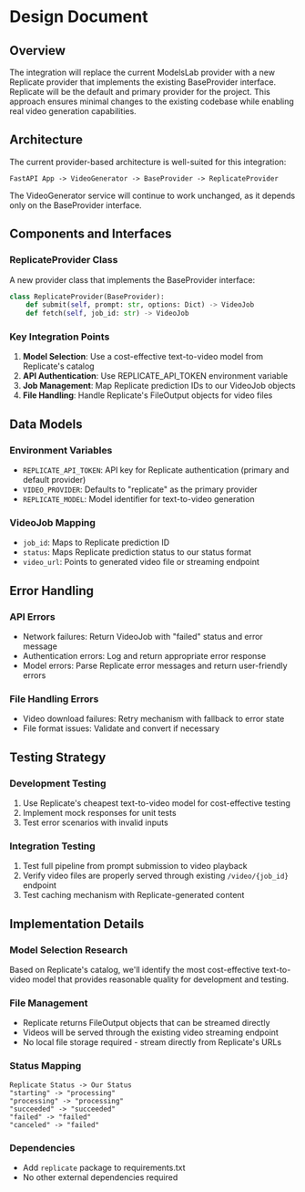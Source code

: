 # Design Document

## Overview

The integration will replace the current ModelsLab provider with a new Replicate provider that implements the existing BaseProvider interface. Replicate will be the default and primary provider for the project. This approach ensures minimal changes to the existing codebase while enabling real video generation capabilities.

## Architecture

The current provider-based architecture is well-suited for this integration:

```
FastAPI App -> VideoGenerator -> BaseProvider -> ReplicateProvider
```

The VideoGenerator service will continue to work unchanged, as it depends only on the BaseProvider interface.

## Components and Interfaces

### ReplicateProvider Class

A new provider class that implements the BaseProvider interface:

```python
class ReplicateProvider(BaseProvider):
    def submit(self, prompt: str, options: Dict) -> VideoJob
    def fetch(self, job_id: str) -> VideoJob
```

### Key Integration Points

1. **Model Selection**: Use a cost-effective text-to-video model from Replicate's catalog
2. **API Authentication**: Use REPLICATE_API_TOKEN environment variable
3. **Job Management**: Map Replicate prediction IDs to our VideoJob objects
4. **File Handling**: Handle Replicate's FileOutput objects for video files

## Data Models

### Environment Variables
- `REPLICATE_API_TOKEN`: API key for Replicate authentication (primary and default provider)
- `VIDEO_PROVIDER`: Defaults to "replicate" as the primary provider
- `REPLICATE_MODEL`: Model identifier for text-to-video generation

### VideoJob Mapping
- `job_id`: Maps to Replicate prediction ID
- `status`: Maps Replicate prediction status to our status format
- `video_url`: Points to generated video file or streaming endpoint

## Error Handling

### API Errors
- Network failures: Return VideoJob with "failed" status and error message
- Authentication errors: Log and return appropriate error response
- Model errors: Parse Replicate error messages and return user-friendly errors

### File Handling Errors
- Video download failures: Retry mechanism with fallback to error state
- File format issues: Validate and convert if necessary

## Testing Strategy

### Development Testing
1. Use Replicate's cheapest text-to-video model for cost-effective testing
2. Implement mock responses for unit tests
3. Test error scenarios with invalid inputs

### Integration Testing
1. Test full pipeline from prompt submission to video playback
2. Verify video files are properly served through existing `/video/{job_id}` endpoint
3. Test caching mechanism with Replicate-generated content

## Implementation Details

### Model Selection Research
Based on Replicate's catalog, we'll identify the most cost-effective text-to-video model that provides reasonable quality for development and testing.

### File Management
- Replicate returns FileOutput objects that can be streamed directly
- Videos will be served through the existing video streaming endpoint
- No local file storage required - stream directly from Replicate's URLs

### Status Mapping
```
Replicate Status -> Our Status
"starting" -> "processing"
"processing" -> "processing" 
"succeeded" -> "succeeded"
"failed" -> "failed"
"canceled" -> "failed"
```

### Dependencies
- Add `replicate` package to requirements.txt
- No other external dependencies required